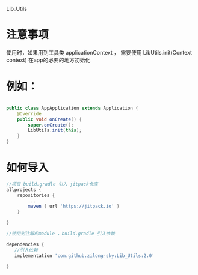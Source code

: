 Lib_Utils

注意事项
==========
使用时，如果用到工具类 applicationContext ，
需要使用  LibUtils.init(Context context) 在app的必要的地方初始化
# 例如：
```java

public class AppApplication extends Application {
    @Override
    public void onCreate() {
        super.onCreate();
        LibUtils.init(this);
    }
}

```

如何导入
===========

```groovy
//项目 build.gradle 引入 jitpack仓库
allprojects {
    repositories {
        ...
        maven { url 'https://jitpack.io' }
    }

}

//使用到注解的module ，build.gradle 引入依赖

dependencies {
   //引入依赖
   implementation 'com.github.zilong-sky:Lib_Utils:2.0'

}
```